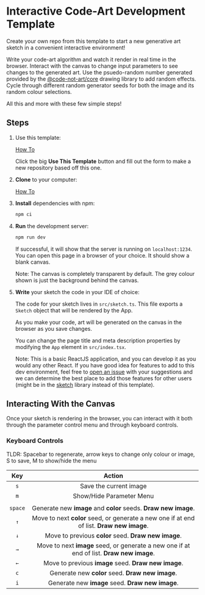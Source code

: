 # Interactive Code-Art Development Template

Create your own repo from this template to start a new generative art sketch in a convenient interactive environment!

Write your code-art algorithm and watch it render in real time in the browser. Interact with the canvas to change input parameters to see changes to the generated art. Use the psuedo-random number generated provided by the [@code-not-art/core](https://github.com/code-not-art/core) drawing library to add random effects. Cycle through different random generator seeds for both the image and its random colour selections.

All this and more with these few simple steps!

## Steps

1. Use this template:

   [How To](https://docs.github.com/en/repositories/creating-and-managing-repositories/creating-a-repository-from-a-template)

   Click the big **Use This Template** button and fill out the form to make a new repository based off this one.

1. **Clone** to your computer:

   [How To](https://docs.github.com/en/desktop/contributing-and-collaborating-using-github-desktop/adding-and-cloning-repositories/cloning-a-repository-from-github-to-github-desktop)

1. **Install** dependencies with npm:

   ```sh
   npm ci
   ```

1. **Run** the development server:

   ```sh
   npm run dev
   ```

   If successful, it will show that the server is running on `localhost:1234`. You can open this page in a browser of your choice. It should show a blank canvas.

   Note: The canvas is completely transparent by default. The grey colour shown is just the background behind the canvas.

1. **Write** your sketch the code in your IDE of choice:

   The code for your sketch lives in `src/sketch.ts`. This file exports a `Sketch` object that will be rendered by the App.

   As you make your code, art will be generated on the canvas in the browser as you save changes.

   You can change the page title and meta description properties by modifying the `App` element in `src/index.tsx`.

   Note: This is a basic ReactJS application, and you can develop it as you would any other React. If you have good idea for features to add to this dev environment, feel free to [open an issue](https://github.com/code-not-art/template/issues) with your suggestions and we can determine the best place to add those features for other users (might be in the [sketch](https://github.com/code-not-art/sketch) library instead of this template).

## Interacting With the Canvas

Once your sketch is rendering in the browser, you can interact with it both through the parameter control menu and through keyboard controls.

### Keyboard Controls

TLDR: Spacebar to regenerate, arrow keys to change only colour or image, S to save, M to show/hide the menu

| **Key** |                                        **Action**                                         |
| :-----: | :---------------------------------------------------------------------------------------: |
|   `s`   |                                  Save the current image                                   |
|   `m`   |                                 Show/Hide Parameter Menu                                  |
|         |                                                                                           |
| `space` |              Generate new **image** and **color** seeds. **Draw new image**.              |
|   `↑`   | Move to next **color** seed, or generate a new one if at end of list. **Draw new image**. |
|   `↓`   |                   Move to previous **color** seed. **Draw new image**.                    |
|   `→`   | Move to next **image** seed, or generate a new one if at end of list. **Draw new image**. |
|   `←`   |                   Move to previous **image** seed. **Draw new image**.                    |
|   `c`   |                     Generate new **color** seed. **Draw new image**.                      |
|   `i`   |                     Generate new **image** seed. **Draw new image**.                      |
